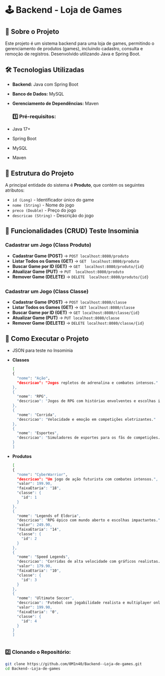 # 🕹️ Backend - Loja de Games

## 📌 Sobre o Projeto

Este projeto é um sistema backend para uma loja de games, permitindo o gerenciamento de produtos (games), incluindo cadastro, consulta e remoção de registros. Desenvolvido utilizando Java e Spring Boot.

## 🛠 Tecnologias Utilizadas

- **Backend:** Java com Spring Boot  
- **Banco de Dados:** MySQL  
- **Gerenciamento de Dependências:** Maven

  ### 1️⃣ Pré-requisitos:

- Java 17+  
- Spring Boot  
- MySQL  
- Maven  

## 📂 Estrutura do Projeto

A principal entidade do sistema é **Produto**, que contém os seguintes atributos:

- `id (Long)` - Identificador único do game  
- `nome (String)` - Nome do jogo  
- `preco (Double)` - Preço do jogo  
- `descricao (String)` - Descrição do jogo  

## 🔧 Funcionalidades (CRUD) Teste Insominia

### Cadastrar um Jogo (Class **Produto**)

- **Cadastrar Game (POST)** → `POST localhost:8080/produto`   
- **Listar Todos os Games (GET)** → `GET  localhost:8080/produto`  
- **Buscar Game por ID (GET)** → `GET  localhost:8080/produto/{id}`  
- **Atualizar Game (PUT)** → `PUT  localhost:8080/produto`  
- **Remover Game (DELETE)** → `DELETE  localhost:8080/produto/{id}`
##
### Cadastrar um Jogo (Class **Classe**)
- **Cadastrar Game (POST)** → `POST localhost:8080/classe`  
- **Listar Todos os Games (GET)** → `GET localhost:8080/classe`  
- **Buscar Game por ID (GET)** → `GET localhost:8080/classe/{id}`  
- **Atualizar Game (PUT)** → `PUT localhost:8080/classe`  
- **Remover Game (DELETE)** → `DELETE localhost:8080/classe/{id}` 

## 🚀 Como Executar o Projeto

- JSON para teste no Insominia
- **Classes**
  ```sh
  [
  {
    "nome": "Ação",
    "descricao": "Jogos repletos de adrenalina e combates intensos."
  },
  {
    "nome": "RPG",
    "descricao": "Jogos de RPG com histórias envolventes e escolhas impactantes."
  },
  {
    "nome": "Corrida",
    "descricao": "Velocidade e emoção em competições eletrizantes."
  },
  {
    "nome": "Esportes",
    "descricao": "Simuladores de esportes para os fãs de competições."
  }
  ]
- **Produtos**

  ```sh
  [
  {
    "nome": "CyberWarrior",
    "descricao": "Um jogo de ação futurista com combates intensos.",
    "valor": 199.90,
    "faixaEtaria": "18",
    "classe": {
      "id": 1
    }
  },
  {
    "nome": "Legends of Eldoria",
    "descricao": "RPG épico com mundo aberto e escolhas impactantes.",
    "valor": 249.90,
    "faixaEtaria": "14",
    "classe": {
      "id": 2
    }
  },
  {
    "nome": "Speed Legends",
    "descricao": "Corridas de alta velocidade com gráficos realistas.",
    "valor": 179.90,
    "faixaEtaria": "10",
    "classe": {
      "id": 3
    }
  },
  {
    "nome": "Ultimate Soccer",
    "descricao": "Futebol com jogabilidade realista e multiplayer online.",
    "valor": 199.90,
    "faixaEtaria": "0",
    "classe": {
      "id": 4
    }
  }
  ]



### 2️⃣ Clonando o Repositório:

```sh
git clone https://github.com/0M1n40/Backend--Loja-de-games.git
cd Backend--Loja-de-games

